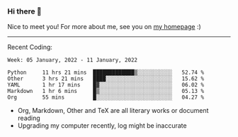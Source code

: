 ### Hi there 👋

Nice to meet you! For more about me, see you on [my homepage](https://jiayipan.me) :)

---

Recent Coding:
<!--START_SECTION:waka-->
```text
Week: 05 January, 2022 - 11 January, 2022

Python     11 hrs 21 mins  █████████████▒░░░░░░░░░░░   52.74 % 
Other      3 hrs 21 mins   ████░░░░░░░░░░░░░░░░░░░░░   15.62 % 
YAML       1 hr 17 mins    █▓░░░░░░░░░░░░░░░░░░░░░░░   06.02 % 
Markdown   1 hr 6 mins     █▒░░░░░░░░░░░░░░░░░░░░░░░   05.13 % 
Org        55 mins         █░░░░░░░░░░░░░░░░░░░░░░░░   04.27 % 
```
<!--END_SECTION:waka-->
- Org, Markdown, Other and TeX are all literary works or document reading
- Upgrading my computer recently, log might be inaccurate
